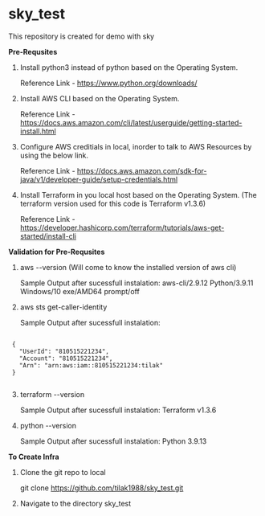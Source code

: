 # sky_test

This repository is created for demo with sky

**Pre-Requsites**

1) Install python3 instead of python based on the Operating System.

   Reference Link - https://www.python.org/downloads/
 
2) Install AWS CLI based on the Operating System.

   Reference Link - https://docs.aws.amazon.com/cli/latest/userguide/getting-started-install.html

3) Configure AWS creditials in local, inorder to talk to AWS Resources by using the below link.

   Reference Link - https://docs.aws.amazon.com/sdk-for-java/v1/developer-guide/setup-credentials.html
   
4) Install Terraform in you local host based on the Operating System. (The terraform version used for this code is Terraform v1.3.6)

   Reference Link - https://developer.hashicorp.com/terraform/tutorials/aws-get-started/install-cli

**Validation for Pre-Requsites** 

1) aws --version (Will come to know the installed version of aws cli) 

   Sample Output after sucessfull instalation: aws-cli/2.9.12 Python/3.9.11 Windows/10 exe/AMD64 prompt/off
   
2) aws sts get-caller-identity
 
   <p> Sample Output after sucessfull instalation: <p>
  <pre><code>
 {
   "UserId": "810515221234",
   "Account": "810515221234",
   "Arn": "arn:aws:iam::810515221234:tilak"
 } 
 </code></pre>
 3) terraform --version    
    
     Sample Output after sucessfull instalation: Terraform v1.3.6 
     
 4) python --version
  
     Sample Output after sucessfull instalation: Python 3.9.13
   
**To Create Infra**

1) Clone the git repo to local

   git clone https://github.com/tilak1988/sky_test.git
   
2) Navigate to the directory sky_test



